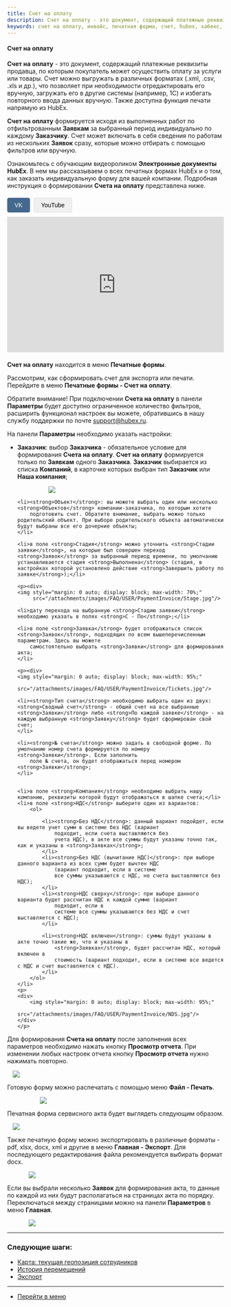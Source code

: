 ```yaml
---
title: Счет на оплату
description: Счет на оплату - это документ, содержащий платежные реквизиты продавца, по которым покупатель может осуществить оплату за услуги или товары.
keywords: счет на оплату, инвойс, печатная форма, счет, hubex, хабекс, хубекс, хабикс
---
```


#### Счет на оплату
<html>
<head>
    <style>
        .video-player-container {
            margin: 20px 0;
        }
        .video-source-selector {
            margin-bottom: 10px;
        }
        .source-btn {
            padding: 8px 16px;
            background: #f0f0f0;
            border: 1px solid #ddd;
            cursor: pointer;
            margin-right: 5px;
            border-radius: 4px;
            font-family: Arial, sans-serif;
            font-size: 14px;
            transition: all 0.3s ease;
        }
        .source-btn:hover {
            background: #e0e0e0;
        }
        .source-btn.active {
            background: #45688e;
            color: white;
            border-color: #45688e;
        }
        .video-frame {
            width: 560px;
            height: 315px;
            max-width: 100%;
        }
        .video-frame iframe {
            width: 100%;
            height: 100%;
            border: none;
        }
    </style>
</head>
<body>
<meta charset="utf-8">
<p><strong>Счет на оплату</strong> - это документ, содержащий платежные реквизиты продавца, по которым покупатель может осуществить оплату за услуги или товары. Счет можно выгружать в различных форматах (.xml, .csv, .xls и др.), что позволяет
    при необходимости отредактировать его вручную, загружать его в другие системы (например,
    1С) и избегать повторного ввода данных вручную. Также доступна функция печати напрямую из HubEx.</p>
<p><strong>Счет на оплату</strong> формируется исходя из выполненных работ по отфильтрованным <strong>Заявкам</strong> за выбранный период индивидуально по каждому <strong>Заказчику</strong>.
    Счет может включать в себя сведения по работам из
    нескольких <strong>Заявок</strong> сразу, которые можно отбирать с помощью фильтров или вручную. </p>

<p>Ознакомьтесь с обучающим видеороликом <strong>Электронные документы HubEx</strong>. В нем мы рассказываем о всех печатных формах HubEx и о том, как заказать индивидуальную форму для вашей компании. Подробная инструкция о формировании <strong>Счета на оплату</strong> представлена ниже. </p>

<div class="video-player-container" data-player-id="player26">
    <div class="video-source-selector">
        <button class="source-btn active" data-source="vk">VK</button>
        <button class="source-btn" data-source="youtube">YouTube</button>
    </div>
    <div class="video-embed">
        <div class="video-frame youtube-frame" style="display: none;">
            <iframe src="https://www.youtube.com/embed/WhKGc-GrOjI" loading="lazy" allow="accelerometer; encrypted-media; gyroscope; picture-in-picture" allowfullscreen></iframe>
        </div>
        <div class="video-frame vk-frame" style="display: block;">
            <iframe src="https://vkvideo.ru/video_ext.php?oid=-187865475&id=456239127&hd=2&autoplay=0" allowfullscreen></iframe>
        </div>
    </div>
</div>

<p><strong>Счет на оплату</strong> находится в меню <strong>Печатные формы</strong>.</p>
<p>Рассмотрим, как сформировать счет для экспорта или печати. Перейдите в меню <strong>Печатные формы - Счет на оплату</strong>. </p>

<p>Обратите внимание! При подключении <strong>Счета на оплату</strong> в панели <strong>Параметры</strong> будет доступно ограниченное количество фильтров, расширить функционал настроек вы можете, обратившись в нашу службу поддержки по почте <a
        href="mailto:support@hubex.ru" target="_blank" rel="noopener">
    support@hubex.ru</a>.</p>

<p>На панели <strong>Параметры</strong> необходимо указать настройки:</p>
<ul>
    <li><strong>Заказчик</strong>: выбор <strong>Заказчика</strong> - обязательное условие для формирования <strong>Счета на оплату</strong>. <strong>Счет на оплату</strong> формируется только по <strong>Заявкам</strong> одного <strong>Заказчика</strong>. <strong>Заказчик</strong> выбирается из списка <strong>Компаний</strong>,
        в карточке которых выбран тип <strong>Заказчик</strong>
        или <strong>Наша компания</strong>;
    </li>
    <p><div>
    <img style="margin: 0 auto; display: block; max-width: 70%;"
         src="/attachments/images/FAQ/USER/PaymentInvoice/Customer.jpg"/>
</div></p>

    <li><strong>Объект</strong>: вы можете выбрать один или несколько <strong>Объектов</strong> компании-заказчика, по которым хотите
        подготовить счет. Обратите внимание, выбрать можно только родительский объект. При выборе родительского объекта автоматически будут выбраны все его дочерние объекты;
    </li>

    <li>в поле <strong>Стадия</strong> можно уточнить <strong>Стадии заявки</strong>, на которые был совершен переход <strong>Заявок</strong> за выбранный период времени, по умолчанию устанавливается стадия <strong>Выполнена</strong> (стадия, в настройках которой установлено действие <strong>Завершить работу по заявке</strong>);</li>

    <p><div>
    <img style="margin: 0 auto; display: block; max-width: 70%;"
         src="/attachments/images/FAQ/USER/PaymentInvoice/Stage.jpg"/>
</div></p>

    <li>дату перехода на выбранную <strong>Стадию заявки</strong> необходимо указать в полях <strong>С - По</strong>;</li>

    <li>в поле <strong>Заявка</strong> будет отображаться список <strong>Заявок</strong>, подходящих по всем вышеперечисленным параметрам. Здесь вы можете
        самостоятельно выбрать <strong>Заявки</strong> для формирования акта;
    </li>

    <p><div>
    <img style="margin: 0 auto; display: block; max-width: 95%;"
         src="/attachments/images/FAQ/USER/PaymentInvoice/Tickets.jpg"/>
</div> </p>

    <li><strong>Тип счета</strong> необходимо выбрать один из двух: <strong>Сводный счет</strong> - общий счет на все выбранные <strong>Заявки</strong> либо <strong>По каждой заявке</strong> - на каждую выбранную <strong>Заявку</strong> будет сформирован свой счет;
    </li>

    <li><strong>№ счета</strong> можно задать в свободной форме. По умолчанию номер счета формируется по номеру <strong>Заявки</strong>. Если заполнить
        поле № счета, он будет отображаться перед номером <strong>Заявки</strong>;
    </li>


    <li>в поле <strong>Компания</strong> необходимо выбрать нашу компанию, реквизиты которой будут отображаться в шапке счета;</li>
    <li>в поле <strong>НДС</strong> выберите один из вариантов:
        <ol>

            <li><strong>Без НДС</strong>: данный вариант подойдет, если вы ведете учет сумм в системе без НДС (вариант
                подходит, если счета выставляются без
                учета НДС), в акте все суммы будут указаны точно так, как и указаны в <strong>Заявках</strong>;
            </li>
            <li><strong>Без НДС (вычитание НДС)</strong>: при выборе данного варианта из всех сумм будет вычтен НДС
                (вариант подходит, если в системе
                все суммы указываются с НДС, но счета выставляются без НДС);
            </li>
            <li><strong>НДС сверху</strong>: при выборе данного варианта будет рассчитан НДС к каждой сумме (вариант
                подходит, если в
                системе все суммы указываются без НДС и счет выставляется с НДС);
            </li>

            <li><strong>НДС включен</strong>: суммы будут указаны в акте точно такие же, что и указаны в
                <strong>Заявках</strong>, будет рассчитан НДС, который включен в
                стоимость (вариант подходит, если в системе все ведется с НДС и счет выставляется с НДС).
            </li>
        </ol>
    </li>
    <p>
    <div>
        <img style="margin: 0 auto; display: block; max-width: 95%;"
             src="/attachments/images/FAQ/USER/PaymentInvoice/NDS.jpg"/>
    </div>
    </p>
</ul>

<p>Для формирования <strong>Счета на оплату</strong> после заполнения всех параметров необходимо нажать кнопку <strong>Просмотр отчета</strong>. При изменении любых настроек отчета кнопку <strong>Просмотр отчета</strong> нужно нажимать повторно.</p>

<div>
    <img style="margin: 0 auto; display: block; max-width: 95%;"
         src="/attachments/images/FAQ/USER/PaymentInvoice/Form.jpg"/>
</div>

<p>Готовую форму можно распечатать с помощью меню <strong>Файл - Печать</strong>. </p>

<div>
    <img style="margin: 0 auto; display: block; max-width: 70%;"
         src="/attachments/images/FAQ/USER/PaymentInvoice/Print.jpg"/>
</div>

<p>Печатная форма сервисного акта будет выглядеть следующим образом. </p>
<div>
    <img style="margin: 0 auto; display: block; max-width: 95%;"
         src="/attachments/images/FAQ/USER/PaymentInvoice/PrintForm.jpg"/>
</div>

<p>Также печатную форму можно экспортировать в различные форматы - pdf, xlsx, docx, xml и другие в меню <strong>Главная - Экспорт</strong>. Для последующего редактирования файла рекомендуется выбирать формат docx.</p>

<div>
    <img style="margin: 0 auto; display: block; max-width: 80%;"
         src="/attachments/images/FAQ/USER/PaymentInvoice/Export.jpg"/>
</div>

<p>Если вы выбрали несколько <strong>Заявок</strong> для формирования акта, то данные по каждой из них будут располагаться на страницах акта по порядку. Переключаться между страницами можно на панели <strong>Параметров</strong> в меню <strong>Главная</strong>.</p>
<div>
    <img style="margin: 0 auto; display: block; max-width: 80%;"
         src="/attachments/images/FAQ/USER/PaymentInvoice/List.jpg"/>
</div>

<script>
    function hideSiblingVideo(activeVideo){
        const nextSibling=activeVideo.nextElementSibling
        const prevSibling=activeVideo.previousElementSibling
        if(nextSibling){
            nextSibling.style.display="none"
        }
        if(prevSibling){
            prevSibling.style.display="none"
        }
    }
 
    function switchActiveButtons(activeButton){
        const nextSibling=activeButton.nextElementSibling
        const prevSibling=activeButton.previousElementSibling
        const activeClass="active"
        if(nextSibling){
            nextSibling.classList.remove(activeClass)
        }
        if(prevSibling){
            prevSibling.classList.remove(activeClass)
        }
        activeButton.classList.add(activeClass)
        return activeButton?.dataset?.source
    }

    function switchShowVideos(activeContainer,label){
        const videoClass=`video-frame ${label}-frame`
        const videoFrame=activeContainer.querySelector(videoClass)
        const videos=activeContainer.children[1].children
        const activeVideo=Array.from(videos).filter((item)=>item.className===videoClass)
        console.debug({activeVideo})
        hideSiblingVideo(activeVideo[0])
        activeVideo[0].style.display="block"
    }

    const allVideoContainers=document.querySelectorAll(".video-player-container")
    allVideoContainers.forEach((container)=>{
        container.addEventListener("click",(e)=>{
            if(!e.target.classList.contains('source-btn')) return;
            
            console.debug({e},{container})
            const targetButton=e.target
            const activeSource=switchActiveButtons(targetButton)
            console.debug(activeSource)
            if(activeSource){
                switchShowVideos(container,activeSource)
            }
        })
    })
</script>

</body>
</html>

___
### Следующие шаги:
- [Карта: текущая геопозиция сотрудников](./GeoPosition.md)
- [История перемещений](./Geotracking.md)
- [Экспорт](./Export.md)

____
- [Перейти в меню](http://wiki.hubex.ru)
